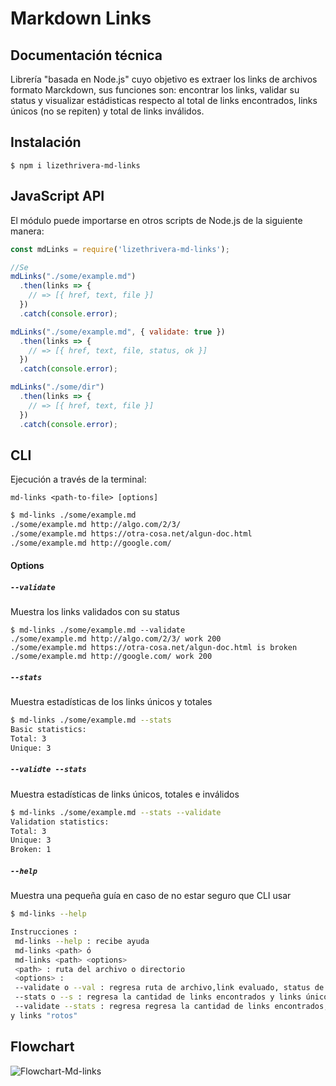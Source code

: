 # Markdown Links

## Documentación técnica
Librería "basada en Node.js" cuyo objetivo es extraer los links de archivos formato Marckdown, sus funciones son: encontrar los links, validar su status y visualizar estádisticas respecto al total de links encontrados, links únicos (no se repiten) y total de links inválidos.
 
## Instalación

`$ npm i lizethrivera-md-links`

## JavaScript API
El módulo puede importarse en otros scripts de Node.js de la siguiente manera:

```js
const mdLinks = require('lizethrivera-md-links');

//Se
mdLinks("./some/example.md")
  .then(links => {
    // => [{ href, text, file }]
  })
  .catch(console.error);

mdLinks("./some/example.md", { validate: true })
  .then(links => {
    // => [{ href, text, file, status, ok }]
  })
  .catch(console.error);

mdLinks("./some/dir")
  .then(links => {
    // => [{ href, text, file }]
  })
  .catch(console.error);
```


## CLI
Ejecución a través de la terminal:

`md-links <path-to-file> [options]`

```sh
$ md-links ./some/example.md
./some/example.md http://algo.com/2/3/ 
./some/example.md https://otra-cosa.net/algun-doc.html
./some/example.md http://google.com/
```
#### Options

##### `--validate`

Muestra los links validados con su status

```sh13d99df067c1
$ md-links ./some/example.md --validate
./some/example.md http://algo.com/2/3/ work 200 
./some/example.md https://otra-cosa.net/algun-doc.html is broken
./some/example.md http://google.com/ work 200
```


##### `--stats`

Muestra estadísticas de los links únicos y totales

```sh
$ md-links ./some/example.md --stats
Basic statistics:
Total: 3
Unique: 3
```


##### `--validte --stats`
Muestra estadísticas de links únicos, totales e inválidos

```sh
$ md-links ./some/example.md --stats --validate
Validation statistics:
Total: 3
Unique: 3
Broken: 1
```


##### `--help`
Muestra una pequeña guía en caso de no estar seguro que CLI usar

```sh
$ md-links --help

Instrucciones :  
 md-links --help : recibe ayuda 
 md-links <path> ó 
 md-links <path> <options> 
 <path> : ruta del archivo o directorio 
 <options> : 
 --validate o --val : regresa ruta de archivo,link evaluado, status de link ; 
 --stats o --s : regresa la cantidad de links encontrados y links únicos; 
 --validate --stats : regresa regresa la cantidad de links encontrados, links únicos
y links "rotos"
```

## Flowchart
![Flowchart-Md-links](https://github.com/LizethRivera04/CDMX009-MdLinks/blob/master/src/Flowchart%20Md-links.jpg)

